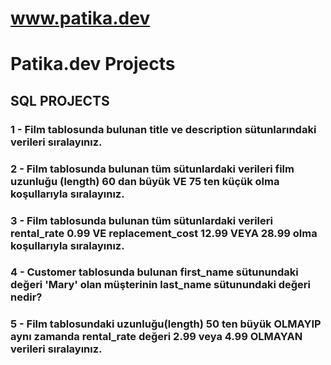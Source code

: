 # www.patika.dev
# Patika.dev Projects

## SQL PROJECTS

### 1 - Film tablosunda bulunan title ve description sütunlarındaki verileri sıralayınız.
### 2 - Film tablosunda bulunan tüm sütunlardaki verileri film uzunluğu (length) 60 dan büyük VE 75 ten küçük olma koşullarıyla sıralayınız.
### 3 - Film tablosunda bulunan tüm sütunlardaki verileri rental_rate 0.99 VE replacement_cost 12.99 VEYA 28.99 olma koşullarıyla sıralayınız.
### 4 - Customer tablosunda bulunan first_name sütunundaki değeri 'Mary' olan müşterinin last_name sütunundaki değeri nedir?
### 5 - Film tablosundaki uzunluğu(length) 50 ten büyük OLMAYIP aynı zamanda rental_rate değeri 2.99 veya 4.99 OLMAYAN verileri sıralayınız.